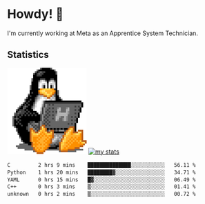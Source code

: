 # Howdy! :penguin:
I'm currently working at Meta as an Apprentice System Technician.

## Statistics

![Tux Pengiun!](tux-linux-penguin.gif)
[![my stats](https://github-readme-stats.vercel.app/api?username=benlodz&showing_icons=true&theme=tokyonight)](https://github.com/anuraghazra/github-readme-stats)

<!-- [![Top Langs](https://github-readme-stats.vercel.app/api/top-langs/?username=benlodz&layout=compact)](https://github.com/anuraghazra/github-readme-stats) ---> 

<!--START_SECTION:waka-->

```txt
C         2 hrs 9 mins    ██████████████░░░░░░░░░░░   56.11 %
Python    1 hrs 20 mins   ████████▓░░░░░░░░░░░░░░░░   34.71 %
YAML      0 hrs 15 mins   █▓░░░░░░░░░░░░░░░░░░░░░░░   06.49 %
C++       0 hrs 3 mins    ▒░░░░░░░░░░░░░░░░░░░░░░░░   01.41 %
unknown   0 hrs 2 mins    ▒░░░░░░░░░░░░░░░░░░░░░░░░   00.72 %
```

<!--END_SECTION:waka-->
<!--
**benlodz/benlodz** is a ✨ _special_ ✨ repository because its `README.md` (this file) appears on your GitHub profile.

Here are some ideas to get you started:

- 🔭 I’m currently working on ...
- 🌱 I’m currently learning ...
- 👯 I’m looking to collaborate on ...
- 🤔 I’m looking for help with ...
- 💬 Ask me about ...
- 📫 How to reach me: ...
- 😄 Pronouns: ...
- ⚡ Fun fact: ...
-->
